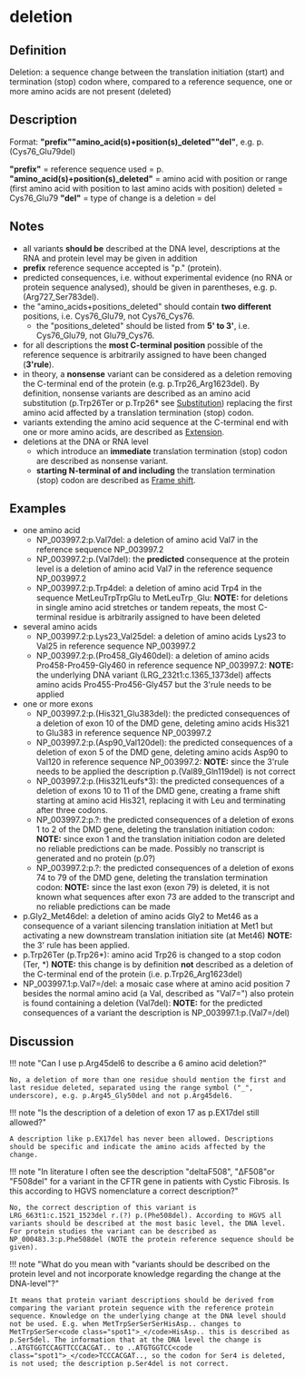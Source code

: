 # deletion

## Definition

Deletion: a sequence change between the translation initiation (start) and termination (stop) codon where, compared to a reference sequence, one or more amino acids are not present (deleted)

## Description

Format: **"prefix""amino_acid(s)+position(s)\_deleted""del"**, e.g. p.(Cys76_Glu79del)

**"prefix"** = reference sequence used = p. **"amino_acid(s)+position(s)\_deleted"** = amino acid with position or range (first amino acid with position to last amino acids with position) deleted = Cys76_Glu79 **"del"** = type of change is a deletion = del

## Notes

- all variants **should be** described at the DNA level, descriptions at the RNA and protein level may be given in addition
- **prefix** reference sequence accepted is "p." (protein).
- predicted consequences, i.e. without experimental evidence (no RNA or protein sequence analysed), should be given in parentheses, e.g. p.(Arg727_Ser783del).
- the "amino_acids+positions_deleted" should contain **two different** positions, i.e. Cys76_Glu79, not Cys76_Cys76.
  - the "positions_deleted" should be listed from **5' to 3'**, i.e. Cys76_Glu79, not Glu79_Cys76.
- for all descriptions the **most C-terminal position** possible of the reference sequence is arbitrarily assigned to have been changed (**3'rule**).
- in theory, a **nonsense** variant can be considered as a deletion removing the C-terminal end of the protein (e.g. p.Trp26_Arg1623del). By definition, nonsense variants are described as an amino acid substitution (p.Trp26Ter or p.Trp26\* see [Substitution](substitution.md)) replacing the first amino acid affected by a translation termination (stop) codon.
- variants extending the amino acid sequence at the C-terminal end with one or more amino acids, are described as [Extension](extension.md).
- deletions at the DNA or RNA level
  - which introduce an **immediate** translation termination (stop) codon are described as nonsense variant.
  - **starting N-terminal of and including** the translation termination (stop) codon are described as [Frame shift](frameshift.md).

## Examples

- one amino acid
  - NP_003997.2:p.Val7del: a deletion of amino acid Val7 in the reference sequence NP_003997.2
  - NP_003997.2:p.(Val7del): the **predicted** consequence at the protein level is a deletion of amino acid Val7 in the reference sequence NP_003997.2
  - NP_003997.2:p.Trp4del: a deletion of amino acid Trp4 in the sequence MetLeuTrpTrpGlu to MetLeuTrp<code class="spot1">\_</code>Glu: **NOTE:** for deletions in single amino acid stretches or tandem repeats, the most C-terminal residue is arbitrarily assigned to have been deleted
- several amino acids
  - NP_003997.2:p.Lys23_Val25del: a deletion of amino acids Lys23 to Val25 in reference sequence NP_003997.2
  - NP_003997.2:p.(Pro458_Gly460del): a deletion of amino acids Pro458-Pro459-Gly460 in reference sequence NP_003997.2: **NOTE:** the underlying DNA variant (LRG_232t1:c.1365_1373del) affects amino acids Pro455-Pro456-Gly457 but the 3'rule needs to be applied
- one or more exons
  - NP_003997.2:p.(His321_Glu383del): the predicted consequences of a deletion of exon 10 of the DMD gene, deleting amino acids His321 to Glu383 in reference sequence NP_003997.2
  - NP_003997.2:p.(Asp90_Val120del): the predicted consequences of a deletion of exon 5 of the DMD gene, deleting amino acids Asp90 to Val120 in reference sequence NP_003997.2: **NOTE:** since the 3'rule needs to be applied the description p.(Val89_Gln119del) is not correct
  - NP_003997.2:p.(His321Leufs\*3): the predicted consequences of a deletion of exons 10 to 11 of the DMD gene, creating a frame shift starting at amino acid His321, replacing it with Leu and terminating after three codons.
  - NP_003997.2:p.?: the predicted consequences of a deletion of exons 1 to 2 of the DMD gene, deleting the translation initiation codon: **NOTE:** since exon 1 and the translation initiation codon are deleted no reliable predictions can be made. Possibly no transcript is generated and no protein (p.0?)
  - NP_003997.2:p.?: the predicted consequences of a deletion of exons 74 to 79 of the DMD gene, deleting the translation termination codon: **NOTE:** since the last exon (exon 79) is deleted, it is not known what sequences after exon 73 are added to the transcript and no reliable predictions can be made
- p.Gly2_Met46del: a deletion of amino acids Gly2 to Met46 as a consequence of a variant silencing translation initiation at Met1 but activating a new downstream translation initiation site (at Met46) **NOTE:** the 3' rule has been applied.
- p.Trp26Ter (p.Trp26\*): amino acid Trp26 is changed to a stop codon (Ter, \*) **NOTE:** this change is by definition **not** described as a deletion of the C-terminal end of the protein (i.e. p.Trp26_Arg1623del)
- NP_003997.1:p.Val7=/del: a mosaic case where at amino acid position 7 besides the normal amino acid (a Val, described as "Val7=") also protein is found containing a deletion (Val7del): **NOTE:** for the predicted consequences of a variant the description is NP_003997.1:p.(Val7=/del)

## Discussion

!!! note "Can I use p.Arg45del6 to describe a 6 amino acid deletion?"

    No, a deletion of more than one residue should mention the first and last residue deleted, separated using the range symbol ("_", underscore), e.g. p.Arg45_Gly50del and not p.Arg45del6.

!!! note "Is the description of a deletion of exon 17 as p.EX17del still allowed?"

    A description like p.EX17del has never been allowed. Descriptions should be specific and indicate the amino acids affected by the change.

!!! note "In literature I often see the description "deltaF508", "ΔF508"or "F508del" for a variant in the CFTR gene in patients with Cystic Fibrosis. Is this according to HGVS nomenclature a correct description?"

    No, the correct description of this variant is LRG_663t1:c.1521_1523del r.(?) p.(Phe508del). According to HGVS all variants should be described at the most basic level, the DNA level. For protein studies the variant can be described as NP_000483.3:p.Phe508del (NOTE the protein reference sequence should be given).

!!! note "What do you mean with "variants should be described on the protein level and not incorporate knowledge regarding the change at the DNA-level"?"

    It means that protein variant descriptions should be derived from comparing the variant protein sequence with the reference protein sequence. Knowledge on the underlying change at the DNA level should not be used. E.g. when MetTrpSerSerSerHisAsp.. changes to MetTrpSerSer<code class="spot1">_</code>HisAsp.. this is described as p.Ser5del. The information that at the DNA level the change is ..ATGTGGTCCAGTTCCCACGAT.. to ..ATGTGGTCC<code class="spot1">_</code>TCCCACGAT.., so the codon for Ser4 is deleted, is not used; the description p.Ser4del is not correct.
